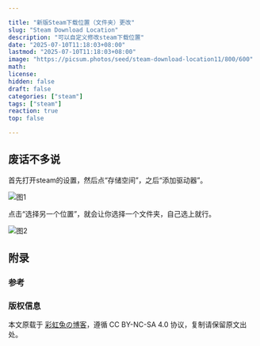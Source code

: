 ```yaml
---

title: "新版Steam下载位置（文件夹）更改"
slug: "Steam Download Location"
description: "可以自定义修改steam下载位置"
date: "2025-07-10T11:18:03+08:00"
lastmod: "2025-07-10T11:18:03+08:00"
image: "https://picsum.photos/seed/steam-download-location11/800/600"
math: 
license: 
hidden: false
draft: false 
categories: ["steam"]
tags: ["steam"]
reaction: true
top: false

---
```


## 废话不多说

首先打开steam的设置，然后点“存储空间”，之后“添加驱动器”。

![图1](https://s2.loli.net/2025/07/10/sB3r975EAwbLoRh.png)

点击“选择另一个位置”，就会让你选择一个文件夹，自己选上就行。

![图2](https://s2.loli.net/2025/07/10/6oze4P8kiRUEOGu.png)

## 附录

### 参考

### 版权信息

本文原载于 [彩虹兔の博客](https://cai-hong-tu-blog.pages.dev/)，遵循 CC BY-NC-SA 4.0 协议，复制请保留原文出处。
